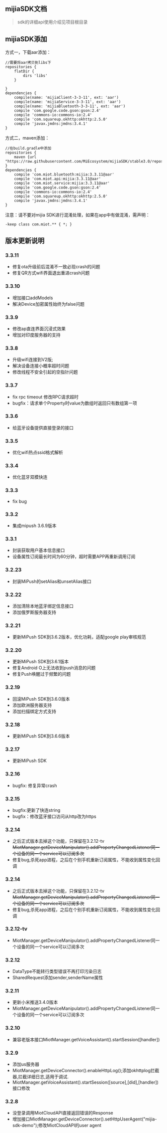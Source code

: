 ## mijiaSDK文档
> sdk的详细api使用介绍见项目根目录

## mijiaSDK添加

方式一，下载aar添加：
```
//需要将aar拷贝到libs下
repositories {
    flatDir {
        dirs 'libs'
    }

}
dependencies {
    compile(name: 'mijiaClient-3-3-11', ext: 'aar')
    compile(name: 'mijiaService-3-3-11', ext: 'aar')
    compile(name: 'mijiaBluetooth-3-3-11', ext: 'aar')
    compile 'com.google.code.gson:gson:2.4'
    compile 'commons-io:commons-io:2.4'
    compile 'com.squareup.okhttp:okhttp:2.5.0'
    compile 'javax.jmdns:jmdns:3.4.1'
}
``` 

方式二，maven添加：  
```
//在build.gradle中添加
repositories {
    maven {url "https://raw.githubusercontent.com/MiEcosystem/mijiaSDK/stable3.0/repository"}
}
dependencies {
    compile 'com.miot.bluetooth:mijia:3.3.11@aar'
    compile 'com.miot.api:mijia:3.3.11@aar'
    compile 'com.miot.service:mijia:3.3.11@aar'
    compile 'com.google.code.gson:gson:2.4'
    compile 'commons-io:commons-io:2.4'
    compile 'com.squareup.okhttp:okhttp:2.5.0'
    compile 'javax.jmdns:jmdns:3.4.1'
}
```
注意：请不要对mijia SDK进行混淆处理，如果在app中有做混淆，需声明：
```
-keep class com.miot.** { *; }
```

## 版本更新说明

### 3.3.11
- 修复ota升级前后混淆不一致必现crash的问题
- 修复QR方式wifi界面退出重进crash问题

### 3.3.10
- 增加接口addModels
- 解决Device加密属性始终为false问题

### 3.3.9
- 修改ap直连界面沉浸式效果
- 增加对印度服务器的支持

### 3.3.8
- 升级wifi连接到V2版;
- 解决设备连接小概率超时问题
- 修改线程不安全引起的空指针问题

### 3.3.7
- fix rpc timeout 修改RPC请求超时
- bugfix：请求单个Property时value为数组时返回只有数组第一项

### 3.3.6
- 给蓝牙设备提供直接登录的接口

### 3.3.5
- 优化wifi热点ssid格式解析

### 3.3.4
- 优化蓝牙双模快连

### 3.3.3
- fix bug

### 3.3.2
- 集成mipush 3.6.9版本

### 3.3.1
- 封装获取用户基本信息接口
- 设备属性订阅最长时间为60分钟，超时需要APP再重新调用订阅

### 3.2.23
- 封装MiPush的setAlias和unsetAlias接口

### 3.2.22
- 添加清除本地蓝牙绑定信息接口
- 添加俄罗斯服务器支持

### 3.2.21
- 更新MiPush SDK到3.6.2版本，优化功耗，适配google play审核规范

### 3.2.20
- 更新MiPush SDK到3.6.1版本
- 修复Android O上无法收到push消息的问题
- 修复Push唤醒过于频繁的问题

### 3.2.19
- 回滚MiPush SDK到3.6.0版本
- 添加欧洲服务器支持
- 添加扫描绑定方式支持

### 3.2.18
- 更新MiPush SDK到3.6.6版本

### 3.2.17
- 更新MiPush SDK

### 3.2.16
- bugfix: 修复异常crash

### 3.2.15
- bugfix:更新了快连string
- bugfix：修改蓝牙接口访问从http改为https

### 3.2.14
- 之后正式版本去掉这个功能，只保留在3.2.12-tv ~~MiotManager.getDeviceManipulator().addPropertyChangedListener同一个设备的同一个service可以订阅多次~~
- 修复bug,杀死app进程，之后在个别手机重新订阅属性，不能收到属性变化回调

### 3.2.14
- 之后正式版本去掉这个功能，只保留在3.2.12-tv ~~MiotManager.getDeviceManipulator().addPropertyChangedListener同一个设备的同一个service可以订阅多次~~
- 修复bug,杀死app进程，之后在个别手机重新订阅属性，不能收到属性变化回调

### 3.2.12-tv
- MiotManager.getDeviceManipulator().addPropertyChangedListener同一个设备的同一个service可以订阅多次

### 3.2.12
- DataType不能转行类型错误不再打印污染日志
- SharedRequest添加sender,senderName属性

### 3.2.11
- 更新小米推送3.4.0版本
- MiotManager.getDeviceManipulator().addPropertyChangedListener同一个设备的同一个service可以订阅多次

### 3.2.10
- 兼容老版本接口MiotManager.getVoiceAssistant().startSession([handler])

### 3.2.9
- 添加us服务器
- MiotManager.getDeviceConnector().enableHttpLog();添加okhttplog拦截器,拦截详细日志,适用于调试.
- MiotManager.getVoiceAssistant().startSession([source],[did],[handler])接口修改

### 3.2.8
- 没登录调用MiotCloudAPI直接返回错误的Response
- 增加接口MiotManager.getDeviceConnector().setHttpUserAgent("mijia-sdk-demo");修改MiotCloudAPI的user agent
